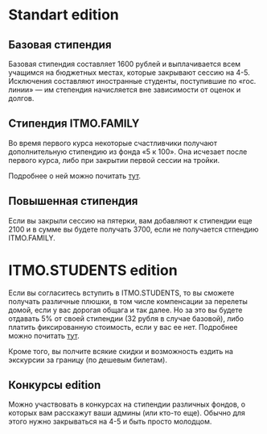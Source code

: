 # Standart edition

## Базовая стипендия

Базовая стипендия составляет 1600 рублей и выплачивается всем учащимся на бюджетных местах, которые закрывают сессию на 4-5.
Исключения составляют иностранные студенты, поступившие по «гос. линии» — им степендия начисляется вне зависимости от оценок и долгов.

## Стипендия ITMO.FAMILY

Во время первого курса некоторые счастливчики получают дополнительную стипендию из фонда «5 к 100». Она исчезает после первого курса, либо при закрытии первой сессии на тройки.

Подробнее о ней можно почитать [тут](https://abit.ifmo.ru/page/94/).

## Повышенная стипендия

Если вы закрыли сессию на пятерки, вам добавляют к стипендии еще 2100 и в сумме вы будете получать 3700, если не получается стпендию ITMO.FAMILY.

# ITMO.STUDENTS edition

Если вы согласитесь вступить в ITMO.STUDENTS, то вы сможете получать различные плюшки, в том числе компенсации за перелеты домой, если у вас дорогая общага и так далее. Но за это вы будете отдавать 5% от своей стипендии (32 рубля в случае базовой), либо платить фиксированную стоимость, если у вас ее нет. Подробнее можно почитать [тут](https://student.itmo.ru/pages/64/).

Кроме того, вы полчите всякие скидки и возможность ездить на экскурсии за границу (по дешевым билетам).

## Конкурсы edition

Можно участвовать в конкурсах на стипендии различных фондов, о которых вам расскажут ваши админы (или кто-то еще). Обычно для этого нужно закрываться на 4-5 и быть просто молодцом.
